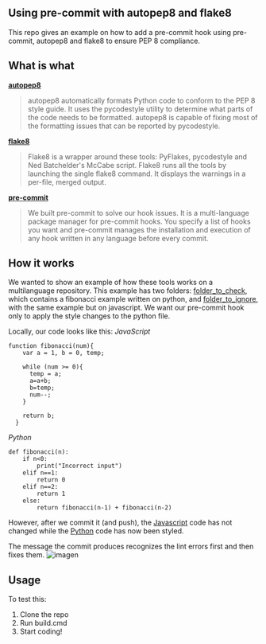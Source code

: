 
## Using pre-commit with autopep8 and flake8
This repo gives an example on how to add a pre-commit hook using pre-commit, autopep8 and flake8 to ensure PEP 8 compliance.

## What is what

**[autopep8](https://pypi.org/project/autopep8/)**

> autopep8 automatically formats Python code to conform to the PEP 8 style guide. It uses the pycodestyle utility to determine what parts of the code needs to be formatted. autopep8 is capable of fixing most of the formatting issues that can be reported by pycodestyle.

**[flake8](http://flake8.pycqa.org/en/latest/)**
> Flake8 is a wrapper around these tools: PyFlakes, pycodestyle and Ned Batchelder's McCabe script. Flake8 runs all the tools by launching the single flake8 command. It displays the warnings in a per-file, merged output.

**[pre-commit](https://pre-commit.com/)**
>We built pre-commit to solve our hook issues. It is a multi-language package manager for pre-commit hooks. You specify a list of hooks you want and pre-commit manages the installation and execution of any hook written in any language before every commit.

## How it works
We wanted to show an example of how these tools works on a multilanguage repository. This example has two folders: [folder_to_check](https://github.com/Aliandi/pytest/tree/master/folder_to_check), which contains a fibonacci example written on python, and [folder_to_ignore](https://github.com/Aliandi/pytest/tree/master/folder_to_ignore), with the same example but on javascript.
We want our pre-commit hook only to apply the style changes to the python file.

Locally, our code looks like this:
_JavaScript_
```
function fibonacci(num){
    var a = 1, b = 0, temp;
  
    while (num >= 0){
      temp = a;
      a=a+b; 
      b=temp;
      num--;
    }
  
    return b;
  }
```
_Python_
```
def fibonacci(n):
    if n<0:
        print("Incorrect input")
    elif n==1:
        return 0
    elif n==2:
        return 1
    else:
        return fibonacci(n-1) + fibonacci(n-2)
```
However, after we commit it (and push), the [Javascript](https://github.com/Aliandi/pytest/blob/master/folder_to_ignore/fibonacci.ts) code has not changed while the [Python](https://github.com/Aliandi/pytest/blob/master/folder_to_check/fibonacci.py) code has now been styled.

The message the commit produces recognizes the lint errors first and then fixes them.
![imagen](https://user-images.githubusercontent.com/22912283/60032833-bdbefe80-967d-11e9-853c-f1a6f86a7f8d.png)

## Usage
To test this:
1. Clone the repo
2. Run build.cmd
3. Start coding!
